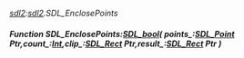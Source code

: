 _[sdl2](../../modules/sdl2/sdl2-module.md):[sdl2](../../modules/sdl2/sdl2-module.md).SDL\_EnclosePoints_
##### Function SDL\_EnclosePoints:[SDL_bool](../../modules/sdl2/sdl2-sdl_bool.md)( points_:[SDL_Point](../../modules/sdl2/sdl2-sdl_point.md) Ptr,count_:[Int](../../modules/wonkey/wonkey-types-int.md),clip_:[SDL_Rect](../../modules/sdl2/sdl2-sdl_rect.md) Ptr,result_:[SDL_Rect](../../modules/sdl2/sdl2-sdl_rect.md) Ptr )
